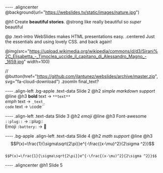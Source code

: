 ---- .aligncenter   
@background(url="https://webslides.tv/static/images/nature.jpg")

@h1 Create **beautiful stories**.
@strong like really beautiful
so _super_ beautiful

@p .text-intro 
  WebSlides makes HTML presentations easy.
  .centered
    Just the essentials and using lovely CSS.
    and back again!

@img(src="https://upload.wikimedia.org/wikipedia/commons/d/d3/Sirani%2C_Elisabetta_-_Timoclea_uccide_il_capitano_di_Alessandro_Magno_-_1659.jpg" width=100)
  
// @button(href="https://github.com/jlantunez/webslides/archive/master.zip", svg="fa-cloud-download") .zoomIn final_text?

---- .align-left .bg-apple
.text-data Slide 2
@h2 _simple markdown support_
@line
@h3
  **bold** text -> `**text**` <br>
  _emph_ text -> `_text_` <br>
  `code` text -> `\`code\`` 

---- .align-left
.text-data Slide 3
@h2 _emoji_
@line
@h3
  Font-awesome  `::plug::` -> ::plug:: <br>
  Emoji  `:battery:` -> :battery:

---- .bg-apple .align-left
.text-data Slide 4
@h2 _math support_
@line
@h3
  $$P(x)=\frac{1}{\sigma\sqrt{2\pi}}e^{-\frac{(x-\mu)^2}{2\sigma ^2}}$$
<br>
`$$P(x)=\frac{1}{\sigma\sqrt{2\pi}}e^{-\frac{(x-\mu)^2}{2\sigma ^2}}$$`

---- .aligncenter
@h1 Slide 5

 